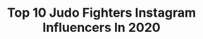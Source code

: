 ---
title: Top 10 Judo Fighters Instagram Influencers In 2020
description: >-
  Find top judo fighters Instagram influencers in 2020. Most popular hashtags: #judoka #judo #teamippongear #thicc.
platform: Instagram
profiles:
  - username: "ismailbelgaid"
    fullname: >-
      Ismail 'SOSA' Belgaid
    location: "Morocco"
    followers: 15189
    engagement: 1118
    commentsToLikes: 0.020710
    id: ck5zrnjxuwx050i14zyc93qzf
    verified: false
    hashtags: "#sale, #brentchua"
  - username: "slutskayamaryna"
    fullname: >-
      Марина Слуцкая
    location: "Russia"
    followers: 2621
    engagement: 1768
    commentsToLikes: 0.030522
    id: ck5c2xxphy7q50i11rkndkk13
    verified: false
    hashtags: "#21daynatashapetrovich, #europeanjudo, #georgia, #trecnutrition"
  - username: "aleksandar.kukolj"
    fullname: >-
      Aleksandar Kukolj ®
    location: "France"
    followers: 12288
    engagement: 924
    commentsToLikes: 0.007071
    id: ckap9fwu2sifn0i784aevaycc
    verified: true
    hashtags: "#you, #support, #breast, #paris"
  - username: "mikita_sviryd"
    fullname: >-
      MIKITA SVIRYD
    location: "Russia"
    followers: 9841
    engagement: 907
    commentsToLikes: 0.024734
    id: ckap6ypvohx4m0i78s3kdj27r
    verified: false
    hashtags: "#roadtotokyo, #covid, #georgian, #judominsk2018"
  - username: "stef.judo.shuffler"
    fullname: >-
      🔥Stefanos Panayi🔥
    location: ""
    followers: 17379
    engagement: 662
    commentsToLikes: 0.018422
    id: ck5zjk0dqhq960i14hd01aahv
    verified: false
    hashtags: "#sunnyday, #videodance, #shufflebros, #blackclothes"
  - username: "danyellewolf"
    fullname: >-
      Danyelle Wolf
    location: "United States"
    followers: 24480
    engagement: 363
    commentsToLikes: 0.069956
    id: ck14gwntr7eil0i19epq0df1v
    verified: true
    hashtags: "#girlswholift, #mindset, #grit, #marvelcomics"
---